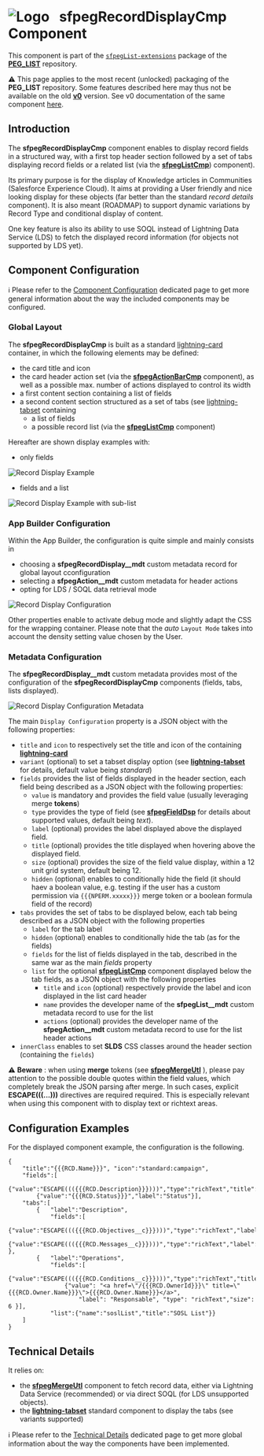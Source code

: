 # ![Logo](/media/Logo.png) &nbsp; **sfpegRecordDisplayCmp** Component

This component is part of the [`sfpegList-extensions`](/help/sfpegListPkgExtensions.md) package
of the **[PEG_LIST](/README.md)** repository.

⚠️ This page applies to the most recent (unlocked) packaging of the **PEG_LIST** repository.
Some features described here may thus not be available on the old **[v0](https://github.com/pegros/PEG_LIST/tree/v0)** version.
See v0 documentation of the same component [here](/blob/v0/help/sfpegRecordDisplayCmp.md).


## Introduction

The **sfpegRecordDisplayCmp** component enables to display record fields in a structured way, with
a first top header section followed by a set of tabs displaying record fields or a related list
(via the **[sfpegListCmp](/help/sfpegListCmp.md)**) component).

Its primary purpose is for the display of Knowledge articles in Communities (Salesforce Experience Cloud).
It aims at providing a User friendly and nice looking display for these objects (far better than the standard
_record details_ component). It is also meant (ROADMAP) to support dynamic variations by Record Type and 
conditional display of content.

One key feature is also its ability to use SOQL instead of Lightning Data Service (LDS) to fetch the displayed
record information (for objects not supported by LDS yet).


## Component Configuration

ℹ️ Please refer to the [Component Configuration](/help/configuration.md) dedicated page to 
get more general information about the way the included components may be configured. 


### Global Layout

The **sfpegRecordDisplayCmp** is built as a standard [lightning-card](https://developer.salesforce.com/docs/component-library/bundle/lightning-card/documentation) container, in which the following elements may be 
defined:
* the card title and icon
* the card header action set (via the **[sfpegActionBarCmp](/help/sfpegActionBarCmp.md)** component),
as well as a possible max. number of actions displayed to control its width
* a first content section containing a list of fields
* a second content section structured as a set of tabs (see [lightning-tabset](https://developer.salesforce.com/docs/component-library/bundle/lightning-tabset/documentation) containing
    * a list of fields
    * a possible record list (via the **[sfpegListCmp](/help/sfpegCardCmp.md)** component)

Hereafter are shown display examples with:
* only fields

![Record Display Example](/media/sfpegRecordDisplay.png)

* fields and a list

![Record Display Example with sub-list](/media/sfpegRecordDisplayList.png)


### App Builder Configuration

Within the App Builder, the configuration is quite simple and mainly consists in
* choosing a **sfpegRecordDisplay__mdt** custom metadata record for global layout cconfiguration
* selecting a **sfpegAction__mdt** custom metadata for header actions
* opting for LDS / SOQL data retrieval mode

![Record Display Configuration](/media/sfpegRecordDisplayConfig.png)

Other properties enable to activate debug mode and slightly adapt the CSS for the wrapping container.
Please note that the _auto_ `Layout Mode` takes into account the density setting value chosen by the User.


### Metadata Configuration

The **sfpegRecordDisplay__mdt** custom metadata provides most of the configuration of the
**sfpegRecordDisplayCmp** components (fields, tabs, lists displayed). 

![Record Display Configuration Metadata](/media/sfpegRecordDisplayConfigMeta.png)

The main `Display Configuration` property is a JSON object with the following properties:
* `title` and `icon` to respectively set the title and icon of the containing **[lightning-card](https://developer.salesforce.com/docs/component-library/bundle/lightning-card/documentation)**
* `variant` (optional) to set a tabset display option (see **[lightning-tabset](https://developer.salesforce.com/docs/component-library/bundle/lightning-tabset/documentation)** for details, default value being _standard_)
* `fields` provides the list of fields displayed in the header section, each field being described as a JSON object with the following properties:
    * `value` is mandatory and provides the field value (usually leveraging merge **tokens**)
    * `type` provides the type of field (see **[sfpegFieldDsp](/help/sfpegFieldDsp.md)** for details about supported values, default being _text_).
    * `label` (optional) provides the label displayed above the displayed field.
    * `title` (optional) provides the title displayed when hovering above the displayed field.
    * `size` (optional) provides the size of the field value display, within a 12 unit grid system, default being 12.
    * `hidden` (optional) enables to conditionally hide the field (it should haev a boolean value, e.g. testing if the
    user has a custom permission via `{{{NPERM.xxxxx}}}` merge token or a boolean formula field of the record)
* `tabs` provides the set of tabs to be displayed below, each tab being described as a JSON object with the following properties
    * `label` for the tab label
    * `hidden` (optional)  enables to conditionally hide the tab (as for the fields)
    * `fields` for the list of fields displayed in the tab, described in the same war as the main _fields_ property
    * `list` for the optional **[sfpegListCmp](/help/sfpegListCmp.md)** component displayed below the tab fields, as a JSON object with the following properties
        * `title` and `icon` (optional) respectively provide the label and icon displayed in the list card header
        * `name` provides the developer name of the **sfpegList__mdt** custom metadata record to use for the list
        * `actions` (optional) provides the developer name of the **sfpegAction__mdt** custom metadata record to use for the list header actions
* `innerClass` enables to set **SLDS** CSS classes around the header section (containing the `fields`)

⚠️ **Beware** : when using **merge** tokens (see **[sfpegMergeUtl](/help/sfpegMergeUtl.md)** ),
please pay attention to the possible double quotes within the field values, which completely break the JSON parsing after merge.
In such cases, explicit **ESCAPE(((...)))** directives are required required. This is especially relevant 
when using this component with to display text or richtext areas.


## Configuration Examples

For the displayed component example, the configuration is the following.
```
{
    "title":"{{{RCD.Name}}}", "icon":"standard:campaign",
    "fields":[
        {"value":"ESCAPE((({{{RCD.Description}}})))","type":"richText","title":"Objectives"},
        {"value":"{{{RCD.Status}}}","label":"Status"}],
    "tabs":[
        {   "label":"Description",
            "fields":[
                {"value":"ESCAPE((({{{RCD.Objectives__c}}})))","type":"richText","label":"Objectives","size":6},
                {"value":"ESCAPE((({{{RCD.Messages__c}}})))","type":"richText","label":"Messages","size":6}] },
        {   "label":"Operations",
            "fields":[
                {"value":"ESCAPE((({{{RCD.Conditions__c}}})))","type":"richText","title":"Conditions"},
                {"value": "<a href=\"/{{{RCD.OwnerId}}}\" title=\"{{{RCD.Owner.Name}}}\">{{{RCD.Owner.Name}}}</a>",
                    "label": "Responsable", "type": "richText","size": 6 }],
            "list":{"name":"soslList","title":"SOSL List"}}
    ]
}
```


## Technical Details

It relies on:
* the **[sfpegMergeUtl](/help/sfpegMergeUtl.md)** component to fetch record data, either
via Lightning Data Service (recommended) or via direct SOQL (for LDS unsupported objects).
* the **[lightning-tabset](https://developer.salesforce.com/docs/component-library/bundle/lightning-tabset/documentation)** standard component to display the tabs (see variants supported)

ℹ️ Please refer to the [Technical Details](/help/technical.md) dedicated page to 
get more global information about the way the components have been implemented.
